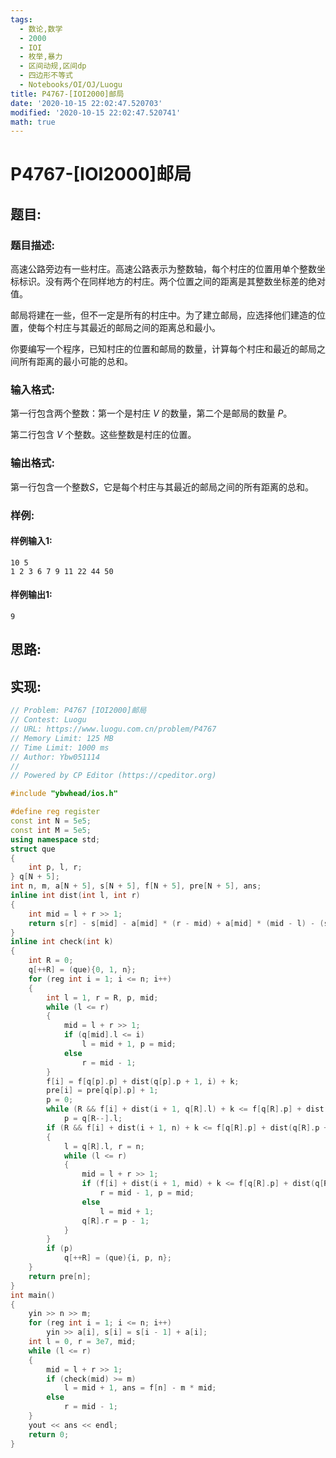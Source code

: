 ```yaml
---
tags: 
  - 数论,数学
  - 2000
  - IOI
  - 枚举,暴力
  - 区间动规,区间dp
  - 四边形不等式
  - Notebooks/OI/OJ/Luogu
title: P4767-[IOI2000]邮局
date: '2020-10-15 22:02:47.520703'
modified: '2020-10-15 22:02:47.520741'
math: true
---
```

# P4767-[IOI2000]邮局
## 题目:
### 题目描述:
高速公路旁边有一些村庄。高速公路表示为整数轴，每个村庄的位置用单个整数坐标标识。没有两个在同样地方的村庄。两个位置之间的距离是其整数坐标差的绝对值。

邮局将建在一些，但不一定是所有的村庄中。为了建立邮局，应选择他们建造的位置，使每个村庄与其最近的邮局之间的距离总和最小。

你要编写一个程序，已知村庄的位置和邮局的数量，计算每个村庄和最近的邮局之间所有距离的最小可能的总和。
### 输入格式:
第一行包含两个整数：第一个是村庄 $V$ 的数量，第二个是邮局的数量 $P$。

第二行包含 $V$ 个整数。这些整数是村庄的位置。
### 输出格式:
第一行包含一个整数$S$，它是每个村庄与其最近的邮局之间的所有距离的总和。
### 样例:
#### 样例输入1:
```
10 5 
1 2 3 6 7 9 11 22 44 50
```
#### 样例输出1:
```
9
```
## 思路:

## 实现:
```cpp
// Problem: P4767 [IOI2000]邮局
// Contest: Luogu
// URL: https://www.luogu.com.cn/problem/P4767
// Memory Limit: 125 MB
// Time Limit: 1000 ms
// Author: Ybw051114
//
// Powered by CP Editor (https://cpeditor.org)

#include "ybwhead/ios.h"

#define reg register
const int N = 5e5;
const int M = 5e5;
using namespace std;
struct que
{
    int p, l, r;
} q[N + 5];
int n, m, a[N + 5], s[N + 5], f[N + 5], pre[N + 5], ans;
inline int dist(int l, int r)
{
    int mid = l + r >> 1;
    return s[r] - s[mid] - a[mid] * (r - mid) + a[mid] * (mid - l) - (s[mid - 1] - s[l - 1]);
}
inline int check(int k)
{
    int R = 0;
    q[++R] = (que){0, 1, n};
    for (reg int i = 1; i <= n; i++)
    {
        int l = 1, r = R, p, mid;
        while (l <= r)
        {
            mid = l + r >> 1;
            if (q[mid].l <= i)
                l = mid + 1, p = mid;
            else
                r = mid - 1;
        }
        f[i] = f[q[p].p] + dist(q[p].p + 1, i) + k;
        pre[i] = pre[q[p].p] + 1;
        p = 0;
        while (R && f[i] + dist(i + 1, q[R].l) + k <= f[q[R].p] + dist(q[R].p + 1, q[R].l) + k)
            p = q[R--].l;
        if (R && f[i] + dist(i + 1, n) + k <= f[q[R].p] + dist(q[R].p + 1, n) + k)
        {
            l = q[R].l, r = n;
            while (l <= r)
            {
                mid = l + r >> 1;
                if (f[i] + dist(i + 1, mid) + k <= f[q[R].p] + dist(q[R].p + 1, mid) + k)
                    r = mid - 1, p = mid;
                else
                    l = mid + 1;
                q[R].r = p - 1;
            }
        }
        if (p)
            q[++R] = (que){i, p, n};
    }
    return pre[n];
}
int main()
{
    yin >> n >> m;
    for (reg int i = 1; i <= n; i++)
        yin >> a[i], s[i] = s[i - 1] + a[i];
    int l = 0, r = 3e7, mid;
    while (l <= r)
    {
        mid = l + r >> 1;
        if (check(mid) >= m)
            l = mid + 1, ans = f[n] - m * mid;
        else
            r = mid - 1;
    }
    yout << ans << endl;
    return 0;
}

```
